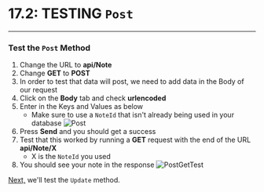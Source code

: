 # 17.2: TESTING `Post`
---
### Test the `Post` Method
1. Change the URL to **api/Note**
2. Change **GET** to **POST**
3. In order to test that data will post, we need to add data in the Body of our request
4. Click on the **Body** tab and check **urlencoded**
5. Enter in the Keys and Values as below
   * Make sure to use a `NoteId` that isn't already being used in your database
![Post](/assets/17.2-A.png)
6. Press **Send** and you should get a success
7. Test that this worked by running a **GET** request with the end of the URL **api/Note/X**
   * X is the `NoteId` you used
8. You should see your note in the response 
![PostGetTest](/assets/17.2-B.png)

[Next,](17.3-UpdateTest.md) we'll test the `Update` method.